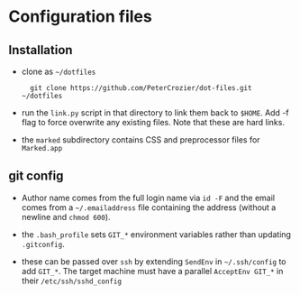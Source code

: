 Configuration files
===================


Installation
------------

* clone as `~/dotfiles`

		git clone https://github.com/PeterCrozier/dot-files.git ~/dotfiles

* run the `link.py` script in that directory to link them back to `$HOME`.  Add -f flag to force overwrite any existing files.  Note that these are hard links.

* the `marked` subdirectory contains CSS and preprocessor files for `Marked.app`

git config
----------

* Author name comes from the full login name via `id -F` and the email comes from a `~/.emailaddress` file containing the address (without a newline and `chmod 600`).

* the `.bash_profile` sets `GIT_*` environment variables rather than updating `.gitconfig`.

* these can be passed over `ssh` by extending `SendEnv` in `~/.ssh/config` to add `GIT_*`.  The target machine must have a parallel `AcceptEnv GIT_*` in their `/etc/ssh/sshd_config`
